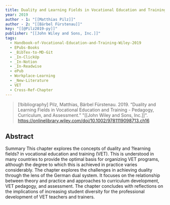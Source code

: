 ```yaml
---
title: Duality and Learning Fields in Vocational Education and Training -  Pedagogy, Curriculum, and Assessment
year: 2019
author - 1: "[[Matthias Pilz]]"
author - 2: "[[Bärbel Fürstenau]]"
key: "[[@Pilz2019-py]]"
publisher: "[[John Wiley and Sons, Inc.]]"
tags:
  - Handbook-of-Vocational-Education-and-Training-Wiley-2019
  - EPubs-Books
  - _BibTex-to-MD-Git
  - _In-ClickUp
  - _In-Notion
  - _In-Readwise
  - ePub
  - Workplace-Learning
  - _New-Literature
  - VET
  - Cross-Ref-Chapter
---
```


> [!bibliography]
> Pilz, Matthias, Bärbel Fürstenau. 2019. “Duality and Learning Fields in Vocational Education and Training -  Pedagogy, Curriculum, and Assessment.” "[[John Wiley and Sons, Inc.]]". https://onlinelibrary.wiley.com/doi/10.1002/9781119098713.ch16

## Abstract
Summary This chapter explores the concepts of duality and ?learning fields? in vocational education and training (VET). This is understood in many countries to provide the optimal basis for organizing VET programs, although the degree to which this is achieved in practice varies considerably. The chapter explores the challenges in achieving duality through the lens of the German dual system. It focuses on the relationship between theory and practice and approaches to curriculum development, VET pedagogy, and assessment. The chapter concludes with reflections on the implications of increasing student diversity for the professional development of VET teachers and trainers.